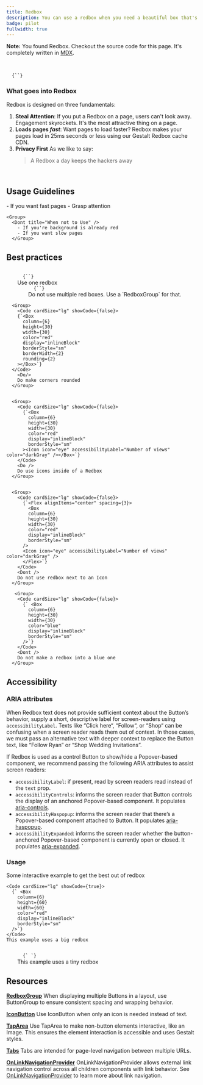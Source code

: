 ```yaml
---
title: Redbox
description: You can use a redbox when you need a beautiful box that's red. Draws attention from users, and bulls. Look closer and you might find a DVD
badge: pilot
fullwidth: true
---
```


**Note:** You found Redbox. Checkout the source code for this page. It's completely written in [MDX](https://mdxjs.com/).

<br/>

<Code cardSize="lg" showCode={false} removeMarginBottom={false}>
  {`<Box
    column={6}
    height={30}
    width={30}
    color="red"
    display="inlineBlock"
    borderStyle="sm"
  ></Box>`}
</Code>

### What goes into Redbox

Redbox is designed on three fundamentals:

1. **Steal Attention**:
   If you put a Redbox on a page, users can't look away. Engagement skyrockets. It's the most attractive thing on a page.
2. **Loads pages _fast_**:
   Want pages to load faster? Redbox makes your pages load in 25ms seconds or less using our Gestalt Redbox cache CDN.
3. **Privacy First**
   As we like to say:
   > A Redbox a day keeps the hackers away

<br/>

## Usage Guidelines

<TwoCol>
  <Group>
    <Do title="When to Use" />
      - If you want fast pages
      - Grasp attention
  </Group>

    <Group>
      <Dont title="When not to Use" />
        - If you're background is already red
        - If you want slow pages
      </Group>

</TwoCol>

## Best practices

<TwoCol>
  <Group>
    <Code cardSize="lg" showCode={false}>
      {`<Box
        column={6}
        height={30}
        width={30}
        color="red"
        display="inlineBlock"
        borderStyle="sm"
      ></Box>`}
    </Code>
    <Do title="Do" />
     Use one redbox
  </Group>
    <Group>
      <Code cardSize="lg" showCode={false}>
          {`<Flex><Box
            column={6}
            height={30}
            width={30}
            color="red"
            display="inlineBlock"
            borderStyle="sm"
          ></Box><Box
            column={6}
            height={30}
            width={30}
            color="red"
            display="inlineBlock"
            borderStyle="sm"
          ></Box></Flex>`}
        </Code>
      <Dont />
       Do not use multiple red boxes. Use a `RedboxGroup` for that.
      </Group>

      <Group>
        <Code cardSize="lg" showCode={false}>
        {`<Box
          column={6}
          height={30}
          width={30}
          color="red"
          display="inlineBlock"
          borderStyle="sm"
          borderWidth={2}
          rounding={2}
        ></Box>`}
      </Code>
        <Do/>
        Do make corners rounded
      </Group>


      <Group>
        <Code cardSize="lg" showCode={false}>
          {`<Box
            column={6}
            height={30}
            width={30}
            color="red"
            display="inlineBlock"
            borderStyle="sm"
          ><Icon icon="eye" accessibilityLabel="Number of views" color="darkGray" /></Box>`}
        </Code>
        <Do />
        Do use icons inside of a Redbox
      </Group>


      <Group>
        <Code cardSize="lg" showCode={false}>
          {`<Flex alignItems="center" spacing={3}>
            <Box
            column={6}
            height={30}
            width={30}
            color="red"
            display="inlineBlock"
            borderStyle="sm"
          />
          <Icon icon="eye" accessibilityLabel="Number of views" color="darkGray" />
          </Flex>`}
        </Code>
        <Dont />
        Do not use redbox next to an Icon
      </Group>

       <Group>
        <Code cardSize="lg" showCode={false}>
          {` <Box
            column={6}
            height={30}
            width={30}
            color="blue"
            display="inlineBlock"
            borderStyle="sm"
          />`}
        </Code>
        <Dont />
        Do not make a redbox into a blue one
      </Group>

</TwoCol>

## Accessibility

### ARIA attributes

When Redbox text does not provide sufficient context about the Button’s behavior, supply a short, descriptive label for screen-readers using `accessibilityLabel`.
Texts like “Click here“, “Follow“, or “Shop“ can be confusing when a screen reader reads them out of context. In those cases, we must pass an alternative text with deeper context to replace the Button text, like “Follow Ryan” or “Shop Wedding Invitations”.

If Redbox is used as a control Button to show/hide a Popover-based component, we recommend passing the following ARIA attributes to assist screen readers:

- `accessibilityLabel`: if present, read by screen readers read instead of the `text` prop.
- `accessibilityControls`: informs the screen reader that Button controls the display of an anchored Popover-based component. It populates [aria-controls](https://www.w3.org/TR/wai-aria-practices/examples/menu-button/menu-button-links.html).
- `accessibilityHaspopup`: informs the screen reader that there’s a Popover-based component attached to Button. It populates [aria-haspopup](https://www.w3.org/TR/wai-aria-practices/examples/menu-button/menu-button-links.html).
- `accessibilityExpanded`: informs the screen reader whether the button-anchored Popover-based component is currently open or closed. It populates [aria-expanded](https://www.w3.org/TR/wai-aria-practices/examples/menu-button/menu-button-links.html).
  `

### Usage

Some interactive example to get the best out of redbox

<TwoCol>
<Group>
   
    <Code cardSize="lg" showCode={true}>
      {` <Box
        column={6}
        height={60}
        width={60}
        color="red"
        display="inlineBlock"
        borderStyle="sm"
      />`}
    </Code>
    This example uses a big redbox
</Group>
<Group>
    <Code cardSize="lg" showCode={true}>
      {` <Box
        column={6}
        height={20}
        width={20}
        color="red"
        display="inlineBlock"
        borderStyle="sm"
      />`}
    </Code>
    This example uses a tiny redbox
</Group>
</TwoCol>

## Resources

**[RedboxGroup](/buttongroup)**
When displaying multiple Buttons in a layout, use ButtonGroup to ensure consistent spacing and wrapping behavior.

**[IconButton](/iconbutton)**
Use IconButton when only an icon is needed instead of text.

**[TapArea](/taparea)**
Use TapArea to make non-button elements interactive, like an Image. This ensures the element interaction is accessible and uses Gestalt styles.

**[Tabs](/tabs)**
Tabs are intended for page-level navigation between multiple URLs.

**[OnLinkNavigationProvider](/onlinknavigationprovider)**
OnLinkNavigationProvider allows external link navigation control across all children components with link behavior.
See [OnLinkNavigationProvider](/onlinknavigationprovider) to learn more about link navigation.
